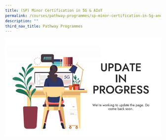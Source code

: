```yaml
---
title: (SP) Minor Certification in 5G & AIoT
permalink: /courses/pathway-programmes/sp-minor-certification-in-5g-and-aiot/
description: ""
third_nav_title: Pathway Programmes
---
```


![Update in progress](/images/banners-and-logos/Webpage%20Update-S.png)